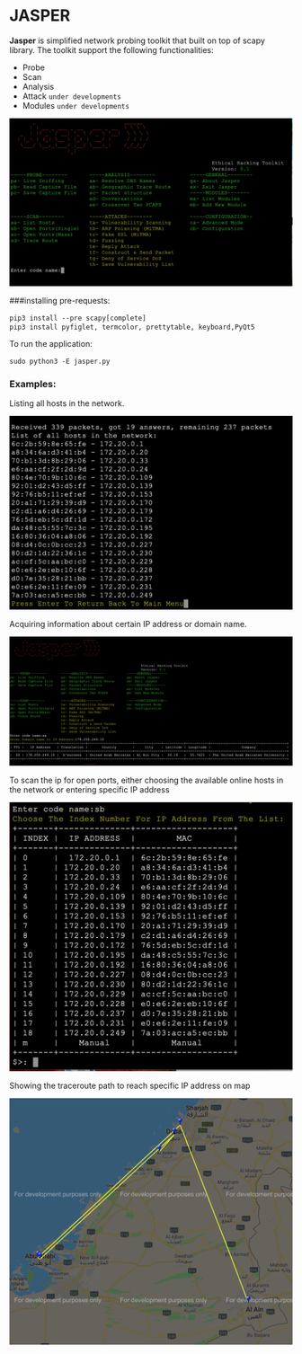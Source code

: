 # JASPER
**Jasper** is simplified network probing toolkit that built on top of scapy library. The toolkit support the following functionalities:
* Probe
* Scan
* Analysis
* Attack `under developments`
* Modules `under developments`

![mainmenue](screenshots/ScreenShot2021-07-16_mainmenu.png)

###installing pre-requests:
```
pip3 install --pre scapy[complete]
pip3 install pyfiglet, termcolor, prettytable, keyboard,PyQt5
```
To run the application:
```
sudo python3 -E jasper.py

```
### Examples:
Listing all hosts in the network.

![listingHosts](screenshots/ScreenShot2021-07-16_listHosts.png)

Acquiring information about certain IP address or domain name.

![dnsresolve](screenshots/ScreenShot2021-07-16_DNS.png)

To scan the ip for open ports, either choosing the available online hosts in the network or entering specific IP address

![portscan](screenshots/ScreenShot2021-07-16_sb.png)

Showing the traceroute path to reach specific IP address on map

![geolocation](screenshots/ScreenShot2021-07-16_geolocation.png)
